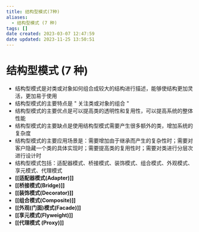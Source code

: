 ```yaml
---
title: 结构型模式(7种)
aliases:
  - 结构型模式 (7 种)
tags: []
date created: 2023-03-07 12:47:59
date updated: 2023-11-25 13:50:51
---
```


# 结构型模式 (7 种)

- 结构型模式是对类或对象如何组合成较大的结构进行描述，能够使结构更加灵活，更加易于使用
- 结构型模式的主要特点是 " 关注类或对象的组合 "
- 结构型模式的主要优点是可以提高类的透明性和复用性，可以提高系统的整体性能
- 结构型模式的主要缺点是使用结构型模式需要产生很多额外的类，增加系统的复杂度
- 结构型模式的主要应用场景是：需要增加由于继承而产生的复杂性时；需要对客户隐藏一个类的具体实现时；需要提高类的复用性时；需要对类进行分层次进行设计时
- 结构型模式包括：适配器模式、桥接模式、装饰模式、组合模式、外观模式、享元模式、代理模式
- **[[适配器模式(Adapter)]]**
- **[[桥接模式(Bridge)]]**
- **[[装饰模式(Decorator)]]**
- **[[组合模式(Composite)]]**
- **[[外观(门面)模式(Facade)]]**
- **[[享元模式(Flyweight)]]**
- **[[代理模式 (Proxy)]]**
